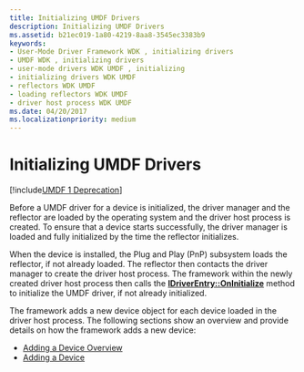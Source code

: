 ```yaml
---
title: Initializing UMDF Drivers
description: Initializing UMDF Drivers
ms.assetid: b21ec019-1a80-4219-8aa8-3545ec3383b9
keywords:
- User-Mode Driver Framework WDK , initializing drivers
- UMDF WDK , initializing drivers
- user-mode drivers WDK UMDF , initializing
- initializing drivers WDK UMDF
- reflectors WDK UMDF
- loading reflectors WDK UMDF
- driver host process WDK UMDF
ms.date: 04/20/2017
ms.localizationpriority: medium
---
```


# Initializing UMDF Drivers


[!include[UMDF 1 Deprecation](../umdf-1-deprecation.md)]

Before a UMDF driver for a device is initialized, the driver manager and the reflector are loaded by the operating system and the driver host process is created. To ensure that a device starts successfully, the driver manager is loaded and fully initialized by the time the reflector initializes.

When the device is installed, the Plug and Play (PnP) subsystem loads the reflector, if not already loaded. The reflector then contacts the driver manager to create the driver host process. The framework within the newly created driver host process then calls the [**IDriverEntry::OnInitialize**](https://docs.microsoft.com/windows-hardware/drivers/ddi/content/wudfddi/nf-wudfddi-idriverentry-oninitialize) method to initialize the UMDF driver, if not already initialized.

The framework adds a new device object for each device loaded in the driver host process. The following sections show an overview and provide details on how the framework adds a new device:

-   [Adding a Device Overview](adding-a-device-overview.md)
-   [Adding a Device](adding-a-device.md)

 

 






